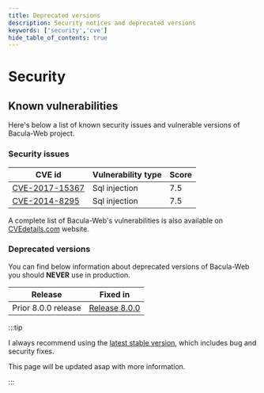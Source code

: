```yaml
---
title: Deprecated versions
description: Security notices and deprecated versions
keywords: ['security','cve']
hide_table_of_contents: true
---
```


# Security

## Known vulnerabilities

Here's below a list of known security issues and vulnerable versions of Bacula-Web project.

### Security issues

| CVE id                                                           | Vulnerability type | Score |
|------------------------------------------------------------------|--------------------|-------|
| [CVE-2017-15367](https://www.cvedetails.com/cve/CVE-2017-15367/) | Sql injection      | 7.5   |
| [CVE-2014-8295](https://www.cvedetails.com/cve/CVE-2014-8295/)   | Sql injection      | 7.5   |

A complete list of Bacula-Web's vulnerabilities is also available on [CVEdetails.com](https://www.cvedetails.com/product/29248/Bacula-Bacula-web.html?vendor_id=3343) website.

### Deprecated versions

You can find below information about deprecated versions of Bacula-Web you should **NEVER** use in production.

| Release             | Fixed in                                                                      |
|---------------------|-------------------------------------------------------------------------------|
| Prior 8.0.0 release | [Release 8.0.0](https://github.com/bacula-web/bacula-web/releases/tag/v8.0.0) |

:::tip

I always recommend using the [latest stable version](https://github.com/bacula-web/bacula-web/releases), which includes bug and security fixes.

This page will be updated asap with more information.

:::
